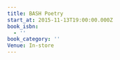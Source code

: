 ```yaml
---
title: BASH Poetry
start_at: 2015-11-13T19:00:00.000Z
book_isbn:
  - ''
book_category: ''
Venue: In-store
---
```

